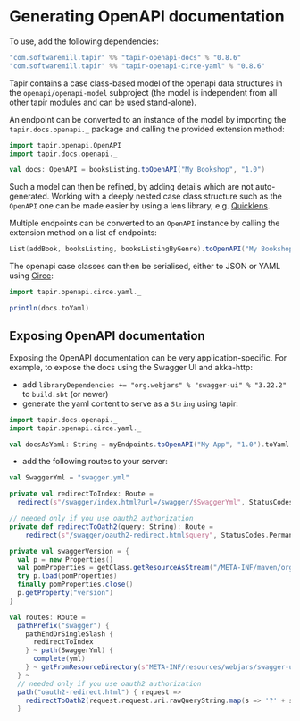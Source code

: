 # Generating OpenAPI documentation

To use, add the following dependencies:

```scala
"com.softwaremill.tapir" %% "tapir-openapi-docs" % "0.8.6"
"com.softwaremill.tapir" %% "tapir-openapi-circe-yaml" % "0.8.6"
```

Tapir contains a case class-based model of the openapi data structures in the `openapi/openapi-model` subproject (the
model is independent from all other tapir modules and can be used stand-alone).
 
An endpoint can be converted to an instance of the model by importing the `tapir.docs.openapi._` package and calling 
the provided extension method:

```scala
import tapir.openapi.OpenAPI
import tapir.docs.openapi._

val docs: OpenAPI = booksListing.toOpenAPI("My Bookshop", "1.0")
```

Such a model can then be refined, by adding details which are not auto-generated. Working with a deeply nested case 
class structure such as the `OpenAPI` one can be made easier by using a lens library, e.g. [Quicklens](https://github.com/adamw/quicklens).

Multiple endpoints can be converted to an `OpenAPI` instance by calling the extension method on a list of endpoints:

```scala
List(addBook, booksListing, booksListingByGenre).toOpenAPI("My Bookshop", "1.0")
```

The openapi case classes can then be serialised, either to JSON or YAML using [Circe](https://circe.github.io/circe/):

```scala
import tapir.openapi.circe.yaml._

println(docs.toYaml)
```

## Exposing OpenAPI documentation

Exposing the OpenAPI documentation can be very application-specific. For example, to expose the docs using the
Swagger UI and akka-http:

* add `libraryDependencies += "org.webjars" % "swagger-ui" % "3.22.2"` to `build.sbt` (or newer)
* generate the yaml content to serve as a `String` using tapir: 

```scala
import tapir.docs.openapi._
import tapir.openapi.circe.yaml._

val docsAsYaml: String = myEndpoints.toOpenAPI("My App", "1.0").toYaml
```

* add the following routes to your server:

```scala
val SwaggerYml = "swagger.yml"

private val redirectToIndex: Route =
  redirect(s"/swagger/index.html?url=/swagger/$SwaggerYml", StatusCodes.PermanentRedirect) 

// needed only if you use oauth2 authorization
private def redirectToOath2(query: String): Route =
    redirect(s"/swagger/oauth2-redirect.html$query", StatusCodes.PermanentRedirect)

private val swaggerVersion = {
  val p = new Properties()
  val pomProperties = getClass.getResourceAsStream("/META-INF/maven/org.webjars/swagger-ui/pom.properties")
  try p.load(pomProperties)
  finally pomProperties.close()
  p.getProperty("version")
}

val routes: Route =   
  pathPrefix("swagger") {
    pathEndOrSingleSlash {
      redirectToIndex
    } ~ path(SwaggerYml) {
      complete(yml)
    } ~ getFromResourceDirectory(s"META-INF/resources/webjars/swagger-ui/$swaggerVersion/")
  } ~
  // needed only if you use oauth2 authorization
  path("oauth2-redirect.html") { request => 
    redirectToOath2(request.request.uri.rawQueryString.map(s => '?' + s).getOrElse(""))(request)
  }
```
